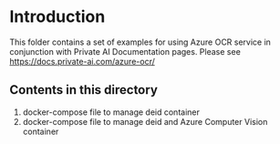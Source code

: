 # Introduction

This folder contains a set of examples for using Azure OCR service in conjunction with Private AI Documentation pages. Please see https://docs.private-ai.com/azure-ocr/

## Contents in this directory

1. docker-compose file to manage deid container
1. docker-compose file to manage deid and Azure Computer Vision container
